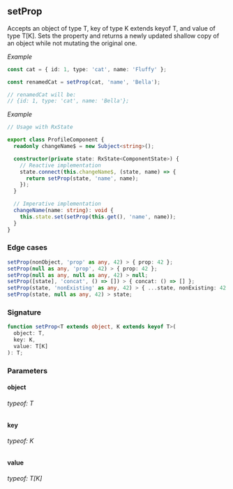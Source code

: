 ## setProp

Accepts an object of type T, key of type K extends keyof T, and value of type T[K].
Sets the property and returns a newly updated shallow copy of an object while not mutating the original one.

_Example_

```typescript
const cat = { id: 1, type: 'cat', name: 'Fluffy' };

const renamedCat = setProp(cat, 'name', 'Bella');

// renamedCat will be:
// {id: 1, type: 'cat', name: 'Bella'};
```

_Example_

```typescript
// Usage with RxState

export class ProfileComponent {
  readonly changeName$ = new Subject<string>();

  constructor(private state: RxState<ComponentState>) {
    // Reactive implementation
    state.connect(this.changeName$, (state, name) => {
      return setProp(state, 'name', name);
    });
  }

  // Imperative implementation
  changeName(name: string): void {
    this.state.set(setProp(this.get(), 'name', name));
  }
}
```

### Edge cases

```typescript
setProp(nonObject, 'prop' as any, 42) > { prop: 42 };
setProp(null as any, 'prop', 42) > { prop: 42 };
setProp(null as any, null as any, 42) > null;
setProp([state], 'concat', () => []) > { concat: () => [] };
setProp(state, 'nonExisting' as any, 42) > { ...state, nonExisting: 42 };
setProp(state, null as any, 42) > state;
```

### Signature

```typescript
function setProp<T extends object, K extends keyof T>(
  object: T,
  key: K,
  value: T[K]
): T;
```

### Parameters

#### object

###### typeof: T

#### key

###### typeof: K

#### value

###### typeof: T[K]
